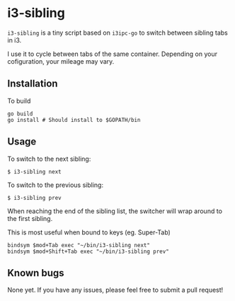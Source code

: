 # i3-sibling

`i3-sibling` is a tiny script based on `i3ipc-go` to switch between sibling tabs in i3.  

I use it to cycle between tabs of the same container.  Depending on your cofiguration, your mileage may vary.  

## Installation

To build
```
go build
go install # Should install to $GOPATH/bin
```

## Usage
 
To switch to the next sibling:
```
$ i3-sibling next
```

To switch to the previous sibling:
```
$ i3-sibling prev
```

When reaching the end of the sibling list, the switcher will wrap around to the first sibling.  


This is most useful when bound to keys (eg. Super-Tab)
```
bindsym $mod+Tab exec "~/bin/i3-sibling next"
bindsym $mod+Shift+Tab exec "~/bin/i3-sibling prev"
```

## Known bugs

None yet.  If you have any issues, please feel free to submit a pull request!
